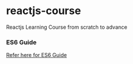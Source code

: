 # reactjs-course
Reactjs Learning Course from scratch to advance

### ES6 Guide
[Refer here for ES6 Guide](https://docs.google.com/document/d/1bTFwe772NttrS0oRj_68FJun0y_KO8OwW9ttJK7w93g/edit?usp=sharingm)
